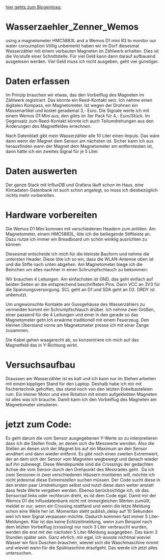 [hier gehts zum Blogeintrag:](https://nc-x.com/monitoring-wasserzaehler-zenner)

# Wasserzaehler_Zenner_Wemos
using a magnetometer HMC5883L and a Wemos D1 mini R3 to monitor our water consumption
Völlig unbemerkt haben wir im Dorf diesesmal Wasserzähler mit einem verbauten Magneten im Zählwerk erhalten. Dies ist die Vorstufe einer Schnittstelle. Für viel Geld kann dann darauf aufbauend ausgelesen werden. Viel Geld muss ich nicht ausgeben, geht viel günstiger.

# Daten erfassen
Im Prinzip brauchen wir etwas, das den Vorbeiflug des Magneten im Zählwerk registriert. Das könnte ein Reed-Kontakt sein. Ich nehme einen digitalen Kompass, ein Magnetometer. Ist wegen der Drohnen ein Massenartikel und kostet gerademal 3,- Euro. Die Signale werte ich mit einem Wemos D1 Mini aus, den gibts im 3er Pack für 4,- Euro/Stück. Im Gegensatz zum Reed-Kontakt könnte ich auch Teilumdrehungen aus den Änderungen des Magnetfeldes errechnen.

Nach Datenblatt gibt mein Wasserzähler alle 10 Liter einen Impuls. Das wäre dann wenn der Magnet dem Sensor am nächsten ist. Sicher kann ich aus herausfinden wann der Magnet dem Magnetometer am entferntesten ist, dann hätte ich ein zweites Signal für je 5 Liter.
# Daten auswerten
Der ganze Stack mit InfluxDB und Grafana läuft schon im Haus, eine Klimadaten-Datenbank ist auch schon angelegt, so muss ich diesbezüglich nichts mehr vorbereiten. 
# Hardware vorbereiten
Die Wemos D1 Mini kommen mit verschiedenen Headern zum anlöten. Am Magnetometer, einem HMC5883L, löte ich die beiliegende Stiftleiste an. Dazu nutze ich immer ein Breadboard um schön winklig ausrichten zu können.

Diesesmal entscheide ich mich für die kleinste Bauform und nehme die untersten Header. Diese löte ich so ein, dass die WLAN-Antenne oben ist und die Stifte nach unten abgehen. Am Magnetometer biege ich die Beinchen um alles nachher in einen Schrumpfschlauch zu bekommen:

Wir brauchen 4 Leitungen. Am einfachsten ist GND, das geht einfach auf beiden Seiten an die entsprechend beschrifteten Pins. Dann VCC an 3V3 für die Spannungsversorgung. SCL geht an D1 und SDA geht an D2. DRDY ist unbenutzt.

Um ungewünschte Kontakte am Gussgehäuse des Wasserzählers zu vermeiden kommt ein Schrumpfschlauch drüber. Ich nehme zwei Größen, einer passend für die 4 Leitungen und einer in den gerade so das Magnetometer geht.Ich erwärme traditionell mit einem Feuerzeug. Den kleinen Überstand vorne am Magnetometer presse ich mit einer Zange zusammen.

Die Kabel gehen waagerecht ab, so konzentriere ich mich auf das Magnetfeld das in Y-Richtung wirkt. 


# Versuchsaufbau
Draussen am Wasserzähler ist es kalt und ich kann nur im Stehen arbeiten mit einem kippligen Stand für den Laptop. Deshalb habe ich mir mit fischertechnik geholfen, das stand noch von den letzten Enkelbasteleien rum. Ein kleiner Motor und eine Rotation mit einem aufgeklebten Magneten ist alles was ich brauche. Damit kann ich den Vorbeiflug des Magneten am Magnetometer simulieren.

# jetzt zum Code:
Es geht darum die vom Sensor ausgegebenen Y-Werte so zu interpretieren dass ich die Stellen finde, an denen sich die Messwerte wenden. Also die Stellen an denen sich der Magnet bis auf ein Maximum an den Sensor annähert und dann wieder entfernt. 
Es gibt noch einen zweiten Extremwert, der an dem sich der Sensor vom Magneten wegbewegt und danach wieder auf ihn zubewegt. Diese Wendepunkte sind die Crossings der gedachten Achse die vom Sensor durch den Drehpunkt des Messrades geht. 
Da ich zwei Sensoren in zwei verschiedenen Häusern montieren will, möchte ich nicht jedesmal diese Extremstellen suchen müssen. Der Code sucht diese in den ersten paar Umdrehungen selbst und nutzt diese dann weiter anstatt dass feste Werte vergeben werden. Ebenso berücksichtige ich, ob das Sensorrad links oder rechtsrum dreht, es ist dem Code egal.
Damit mir der Wemos D1 die Influxdatenbank nicht mit immergleichen Werten zumüllt, meldet er nur, wenn ein Crossing stattfand und wenn die letze Meldung schon eine Weile her ist. Momentan steht publish_delay auf 10 Sekunden weil ich kein Signal verpassen möchte. Dadurch kommen fast immer 5 Liter-Meldungen.
Klar ist das keine Echtzeitmeldung, wenn zum Beispiel nach dem letzten Vorbeiflug (crossing) nur noch 3 Liter verbraucht wurden, werden die erst mit der nächsten 5 Liter-Meldung ausgegeben. Das kann 3 Stunden später sein. Ganz ehrlich, mir egal, ich wusste nichtmal wieviel Wasser wir fürs Duschen brauchen, wieviel sich die Waschmaschine nimmt und wieviel wann für die Spülmaschine draufgeht. Das werde ich jetzt alles untersuchen.
